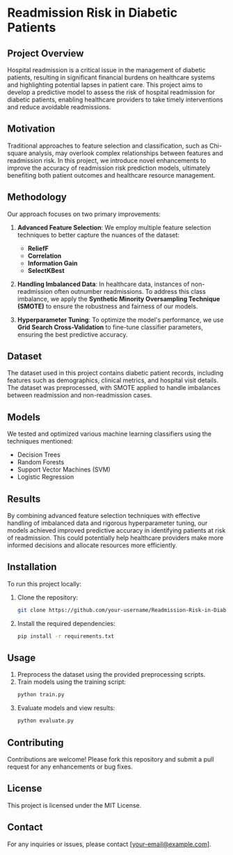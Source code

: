 # Readmission Risk in Diabetic Patients

## Project Overview
Hospital readmission is a critical issue in the management of diabetic patients, resulting in significant financial burdens on healthcare systems and highlighting potential lapses in patient care. This project aims to develop a predictive model to assess the risk of hospital readmission for diabetic patients, enabling healthcare providers to take timely interventions and reduce avoidable readmissions.

## Motivation
Traditional approaches to feature selection and classification, such as Chi-square analysis, may overlook complex relationships between features and readmission risk. In this project, we introduce novel enhancements to improve the accuracy of readmission risk prediction models, ultimately benefiting both patient outcomes and healthcare resource management.

## Methodology
Our approach focuses on two primary improvements:
1. **Advanced Feature Selection**: 
   We employ multiple feature selection techniques to better capture the nuances of the dataset:
   - **ReliefF**
   - **Correlation**
   - **Information Gain**
   - **SelectKBest**

2. **Handling Imbalanced Data**: 
   In healthcare data, instances of non-readmission often outnumber readmissions. To address this class imbalance, we apply the **Synthetic Minority Oversampling Technique (SMOTE)** to ensure the robustness and fairness of our models.

3. **Hyperparameter Tuning**: 
   To optimize the model's performance, we use **Grid Search Cross-Validation** to fine-tune classifier parameters, ensuring the best predictive accuracy.

## Dataset
The dataset used in this project contains diabetic patient records, including features such as demographics, clinical metrics, and hospital visit details. The dataset was preprocessed, with SMOTE applied to handle imbalances between readmission and non-readmission cases.

## Models
We tested and optimized various machine learning classifiers using the techniques mentioned:
- Decision Trees
- Random Forests
- Support Vector Machines (SVM)
- Logistic Regression

## Results
By combining advanced feature selection techniques with effective handling of imbalanced data and rigorous hyperparameter tuning, our models achieved improved predictive accuracy in identifying patients at risk of readmission. This could potentially help healthcare providers make more informed decisions and allocate resources more efficiently.

## Installation
To run this project locally:
1. Clone the repository:
    ```bash
    git clone https://github.com/your-username/Readmission-Risk-in-Diabetic-Patients.git
    ```
2. Install the required dependencies:
    ```bash
    pip install -r requirements.txt
    ```

## Usage
1. Preprocess the dataset using the provided preprocessing scripts.
2. Train models using the training script:
    ```bash
    python train.py
    ```
3. Evaluate models and view results:
    ```bash
    python evaluate.py
    ```

## Contributing
Contributions are welcome! Please fork this repository and submit a pull request for any enhancements or bug fixes.

## License
This project is licensed under the MIT License.

## Contact
For any inquiries or issues, please contact [your-email@example.com].
